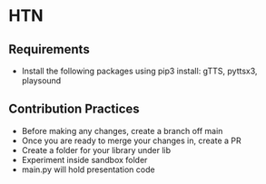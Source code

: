 # HTN

## Requirements
- Install the following packages using pip3 install: gTTS, pyttsx3, playsound


## Contribution Practices
- Before making any changes, create a branch off main
- Once you are ready to merge your changes in, create a PR
- Create a folder for your library under lib
- Experiment inside sandbox folder
- main.py will hold presentation code
